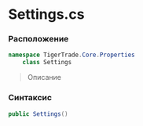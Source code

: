 
# Settings.cs
### Расположение
```csharp
namespace TigerTrade.Core.Properties  
    class Settings
```

> Описание

### Синтаксис
```csharp
public Settings()
```
